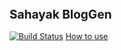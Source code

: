 ## Sahayak BlogGen

[![Build Status](https://travis-ci.org/YashKumarVerma/Sahayak-BlogGen.svg?branch=master)](https://travis-ci.org/YashKumarVerma/Sahayak-BlogGen)
[How to use](https://github.com/YashKumarVerma/Sahayak-BlogGen/wiki/Usage)